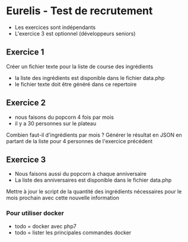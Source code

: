 # Eurelis - Test de recrutement #

- Les exercices sont indépendants
- L'exercice 3 est optionnel (développeurs seniors)

## Exercice 1 ## 

Créer un fichier texte pour la liste de course des ingrédients

- la liste des ingrédients est disponible dans le fichier data.php 
- le fichier texte doit être généré dans ce repertoire

## Exercice 2 ##

- nous faisons du popcorn 4 fois par mois
- il y a 30 personnes sur le plateau

Combien faut-il d'ingrédients par mois ? Générer le résultat en JSON en partant de la liste pour 4 personnes de l'exercice précédent

## Exercice 3 ## 

- Nous faisons aussi du popcorn à chaque anniversaire
- La liste des anniversaires est disponible dans le fichier data.php 

Mettre à jour le script de la quantité des ingrédients nécessaires pour le mois prochain avec cette nouvelle information

### Pour utiliser docker ###

- todo = docker avec php7
- todo = lister les principales commandes docker
